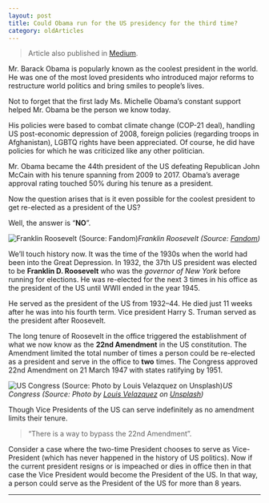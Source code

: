 ```yaml
---
layout: post 
title: Could Obama run for the US presidency for the third time?
category: oldArticles
---
```


> Article also published in [Medium](https://surajsv.medium.com/).

Mr. Barack Obama is popularly known as the coolest president in the world. He was one of the most loved presidents who introduced major reforms to restructure world politics and bring smiles to people’s lives.

Not to forget that the first lady Ms. Michelle Obama’s constant support helped Mr. Obama be the person we know today.

His policies were based to combat climate change (COP-21 deal), handling US post-economic depression of 2008, foreign policies (regarding troops in Afghanistan), LGBTQ rights have been appreciated. Of course, he did have policies for which he was criticized like any other politician.

Mr. Obama became the 44th president of the US defeating Republican John McCain with his tenure spanning from 2009 to 2017. Obama’s average approval rating touched 50% during his tenure as a president.

Now the question arises that is it even possible for the coolest president to get re-elected as a president of the US?

Well, the answer is “**NO**”.

![Franklin Roosevelt (Source: [Fandom](https://chawosauria.fandom.com/wiki/Franklin_D._Roosevelt))](https://cdn-images-1.medium.com/max/2000/1*LEv8mu9WUypFM97-1Ddc1A.jpeg)*Franklin Roosevelt (Source: [Fandom](https://chawosauria.fandom.com/wiki/Franklin_D._Roosevelt))*

We’ll touch history now. It was the time of the 1930s when the world had been into the Great Depression. In 1932, the 37th US president was elected to be **Franklin D. Roosevelt** who was the *governor of New York* before running for elections. He was re-elected for the next 3 times in his office as the president of the US until WWII ended in the year 1945.

He served as the president of the US from 1932–44. He died just 11 weeks after he was into his fourth term. Vice president Harry S. Truman served as the president after Roosevelt.

The long tenure of Roosevelt in the office triggered the establishment of what we now know as the **22nd Amendment** in the US constitution. The Amendment limited the total number of times a person could be re-elected as a president and serve in the office to **two** times. The Congress approved 22nd Amendment on 21 March 1947 with states ratifying by 1951.

![US Congress (Source: Photo by [Louis Velazquez](https://unsplash.com/@angelvela?utm_source=medium&utm_medium=referral) on [Unsplash](https://unsplash.com?utm_source=medium&utm_medium=referral))](https://cdn-images-1.medium.com/max/10944/0*EH5Pj-XfQCAvzTsq)*US Congress (Source: Photo by [Louis Velazquez](https://unsplash.com/@angelvela?utm_source=medium&utm_medium=referral) on [Unsplash](https://unsplash.com?utm_source=medium&utm_medium=referral))*

Though Vice Presidents of the US can serve indefinitely as no amendment limits their tenure.
> “There is a way to bypass the 22nd Amendment”.

Consider a case where the two-time President chooses to serve as Vice-President (which has never happened in the history of US politics). Now if the current president resigns or is impeached or dies in office then in that case the Vice President would become the President of the US. In that way, a person could serve as the President of the US for more than 8 years.

----------------
